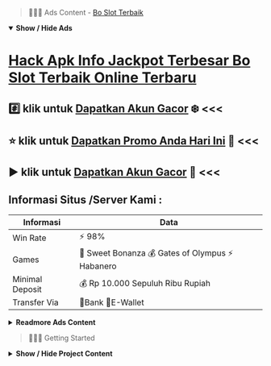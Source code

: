 > :red_circle::red_circle::red_circle: Ads Content - [Bo Slot Terbaik](https://atom.io/packages/bo-slot-terbaik)

<details open><summary><b>Show / Hide Ads</b></summary>

# [Hack Apk Info Jackpot Terbesar Bo Slot Terbaik Online Terbaru](https://atom.io/packages/bo-slot-terbaik)
## :hash: klik untuk [Dapatkan Akun Gacor](https://golinkurl.github.io/promo/) :snowflake: <<< 
## :star: klik untuk [Dapatkan Promo Anda Hari Ini](https://golinkurl.github.io/register/) :star2: <<< 
## :arrow_forward: klik untuk [Dapatkan Akun Gacor](https://golinkurl.github.io/register/) :green_heart: <<< 

## Informasi Situs /Server Kami : 

| Informasi  | Data |
| ------------- | ------------- |
| Win Rate  | ⚡ 98% |
| Games  | 🔱 Sweet Bonanza 💰 Gates of Olympus ⚡ Habanero |
| Minimal Deposit  | 💰 Rp 10.000 Sepuluh Ribu Rupiah |
| Transfer Via  | 🏅Bank 🏅E-Wallet |

<details><summary><b>Readmore Ads Content</b></summary>

## Table Of Content
- [Daftar Slot Apk Toto Slot4d](#toto-slot4d)
- [Pola Main Permainan Slot Online](#permainan-slot-online)
- [Link Lengkap Situs Game Slot Terpercaya](#situs-game-slot-terpercaya)
- [Hack Apk Permainan Slot Online](#permainan-slot-online)
- [Kunci Main Situs Judi Slot Promo Terbaru](#situs-judi-slot-promo-terbaru)
- [Akun Demo Situs Game Slot Terpercaya](#situs-game-slot-terpercaya)
- [Cara Deposit Permainan Slot Online](#permainan-slot-online)
- [Tutorial Main Game Judi Slot Online](#game-judi-slot-online)

## Toto Slot4d
jika anda kepingin memikat keberhasialan bersama ketengan yang besar pada permainan slot online, tentu alangkah baiknya apabila kamu melakukan taruhan pada situs judi slot yang mempunyai winrate tinggi beserta punya beberapa agen judi slot sama RTP Tinggi. Kita menyarankan kamu bermain pada Pragmatic Play dekat Situs AGENTOTOPLAY. Pragmatic Play merupakan salah tunggal agen judi game slot online paling gacor lagi sangat sepele dimainkan patut itu karena Anggota judi slot online lama ataupun baru.

## Permainan Slot Online
Perbedaan yang terakhir yaitu dari segi layanan yang diberikan. Anda mampu melihat dari segi layanan game slot yang disajikan. Dalam slot online bisa dimainkan melalui berbagai rupa mutu slot game yang bertentangan serta spesifikasi yang menarik. Bagi slot game kanal online ini sanggup melalui perangkat lunak buatan provider. Dengan semacam itu lalu perihal ini makin bervariasi lagi makin simple. Berbeda sama slot offline maupun slot biasa yang hanya bisa dimainkan mempergunakan mesin slot berukuran besar. Hal ini cuma ada di lokasi untung-untungan saja. Apabila mesin slot hanya tersedia 5 maupun 10, hingga Saudara cuma dapat menikmati kualitas mesin slot game yang memberikan opsi tersebut. Pastinya mengenai ini dari segi tampilannya kurang bervariasi bersama kencang menciptakan pemainnya merasa bosan.
## Situs Game Slot Terpercaya
Situs agentotoplay ini saja memiliki bantuan 24 jam penuh. Oleh asal mula itu kamu sanggup bermain judi setiap harinya tanpa layak takut andaikata situs ini tutup. Akan selalu terungkap agar anda belaka yang palar mendapatkan keunggulan yang besar lagi ketangkasan bagi kamu jadi kaya raya pada peluang sekejap saja.

## Permainan Slot Online
Menang Slot Online Pasti Dibayar,Sebagai Agen Slot Terpercaya, situs judi slot online dana asli memberikan taruhan apabila member slot hadiah jelas akan dibayar. Hal ini sudah diterapkan sejak beberapa tahun lalu jadi batas sekarang belum suah tersedia Anggota situs slot bet permulaan yang komplain nggak dibayar.
## Situs Judi Slot Promo Terbaru
Koi Gate Sesuai serta namanya, tema pertunjukan slot terlengkap ini ialah ikan koi. Dan jadi salah suatu pertunjukan pilihan yang dikeluarkan habanero slot. Selain itu koi gate memiliki nilai bet yang relatif kecil dibandingkan game slot terlengkap lainnya.
## Situs Game Slot Terpercaya
Game yang bertanggung jawab, agen toto play menyodorkan game online pilihan sama menyungguhkan jawab penuh bersama game fairplay. Keamanan senantiasa jadi prioritas kami.
## Permainan Slot Online
Sejarah Penemuan Mesin Slot Charles August Fey adalah orang mula yang menjumpai mainan slot dekat kota San Francisco Calofornia, Amerika Serikat pada tahun 1899. Pada awalnya mainan slot ini nggak dipakai untuk permainan sebagai profesional. Dulu mesin slot ini diciptakan menjadi daya tarik hanya buat para pengunjung bar supaya bisa hadir tambah lalu tambah ke bar. Awalnya, mainan slot ini cuma dibuat sama hadiah bercorak cerutu saja. Namun lama kelamaan, banyak orang yang pun meminta hadiah duit tunai. Pada akhirnya, mesin slot duit tunai utama dibuat sama nama Liberty Bell. Mesin ini dibuat sama menggunakan 3 reels maka 6 gambar yang kian mengangkat perhatian pemain. berlipat-lipat Anggota yang pada akhirnya berdatangan untuk permainan beserta pasang taruhan pada mesin slot yang ia ciptakan. Setiap keadaan tersedia ribuan orang yang ada hanya untuk permainan maka berbuat taruhan judi slot dekat bar yang ia buka terutama kali. Kemudian di tahun 1907 tidak sedikit bermunculan mesin slot lainnya selama beragam kualitas versi. Untu kali mula tampil mesin slot tiruannya serta gendre buah-buahan. Walaupun merupakan mainan slot tiruan,  mereka pun berhasil mengajak jutaan orang untuk bermain judi slot online. Mulai dari sinilah, dekat nyaris seluruh kota semenjak tidak sedikit ditemukan mesin-mesin slot yang mampu dimainkan sama gampang sama setiap Anggota judi. Pada abad ke 20, pertunjukan slot berevolusi jadi pertunjukan slot online. Di mana para member bukan juga mampu memainkan game ini selaku nyata melainkan pun sanggup memainkannya menurut virtual melalui perangka ponsel lalu komputer. Abad ke 20 yaitu puncak kelanjutan teknologi. Di mana dekat era ini, pertunjukan slot telah merambah ke semata negara pada dunia, tergolong Indonesia. Di era inilah mainan judi slot bisa dimainkan selaku daring melalui jaringan internet. Pemain bukan masih perlu hadir ke casino, mereka sanggup main dari perangkat ponsel ataupun komputer mereka.
## Game Judi Slot Online
Kemudahan Akses Situs,Situs judi slot online terpercaya gentotoplay menyampaikan keentengan jalan masuk dimana senantiasa serta bila serupa buat para pemainnya. Saudara sanggup mengakses dengan perantara smartphone Android, Iphone, Laptop lalu agak PC Desktop. Proses penciptaan akun cuma butuh saat kurang dari 5 menit, selepas berhasil dapat segera berbuat login beserta bermain. agentotoplay serta menyuguhkan link pengganti yang sanggup diakses bilamana berkepanjangan yaitu agentotoplay yang sanggup saudara kanal tanpa internet positif Metode Deposit, Withdraw beserta Livechat Cepat


</details>

</details>

> :red_circle::red_circle::red_circle: Getting Started

<details><summary><b>Show / Hide Project Content</b></summary>

#  Project Name / Title : 
ATPEngine Project #80
##  Getting Started : 
These instructions will get you a copy of the project up and running on your local machine for development and testing purposes. See deployment for notes on how to deploy the project on a live system.

##  Installation for ATPEngine Project #80 : 
A step by step guide that will tell you how to get the development environment up and running.
<ul><li>How to install #1</li><li>How to install #2</li><li>How to install #3</li><li>How to install #4</li><li>How to install #5</li><li>How to install #6</li></ul>

##  Usage : 
A few examples of useful commands and/or tasks.
<ul><li>Usage #1</li><li>Usage  #2</li><li>Usage  #3</li><li>Usage #4</li><li>Usage  #5</li><li>Usage  #6</li></ul>

##  Ads Links : 
Get To Know about our other ads.


[Daftar Slot Online Provider Terlengkap](https://atom.io/packages/daftar-slot-online)

[Jam Rtp Slot Apk Android](https://atom.io/packages/jam-rtp-slot)

[Slot Asia Lagi Gacor](https://atom.io/packages/slot-asia)

[Toto Slot Bet Lewat Ovo](https://atom.io/packages/toto-slot-bet)

[Slot Akurat No 1 Di Dunia](https://atom.io/packages/slot-akurat)

[Casino Slot Viral 2021](https://atom.io/packages/casino-slot)

##  Additional Project That Can Be Usefull : 
Get To Know about our other projects.


[ATPEngine Project #37](https://atom.io/packages/atpengine-project-37)

[ATPEngine Project #14](https://atom.io/packages/atpengine-project-14)

[ATPEngine Project #18](https://atom.io/packages/atpengine-project-18)

[ATPEngine Project #79](https://atom.io/packages/atpengine-project-79)

[ATPEngine Project #67](https://atom.io/packages/atpengine-project-67)

[ATPEngine Project #54](https://atom.io/packages/atpengine-project-54)

[ATPEngine Project #16](https://atom.io/packages/atpengine-project-16)

[ATPEngine Project #49](https://atom.io/packages/atpengine-project-49)

[ATPEngine Project #41](https://atom.io/packages/atpengine-project-41)

[ATPEngine Project #28](https://atom.io/packages/atpengine-project-28)

[ATPEngine Project #96](https://atom.io/packages/atpengine-project-96)

[ATPEngine Project #1](https://atom.io/packages/atpengine-project-1)

[ATPEngine Project #43](https://atom.io/packages/atpengine-project-43)

[ATPEngine Project #13](https://atom.io/packages/atpengine-project-13)

##  Master Project : 
Incase you want to know more about our master project, please visit [ATPEngine Home Project](https://atom.io/packages/atpengine-home-project)

</details>
